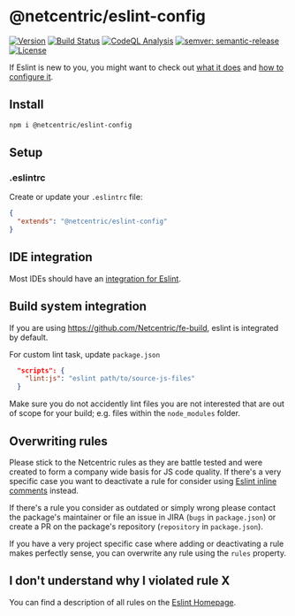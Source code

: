 # @netcentric/eslint-config

[![Version](https://img.shields.io/npm/v/@netcentric/eslint-config.svg)](https://npmjs.org/package/@netcentric/eslint-config)
[![Build Status](https://github.com/netcentric/eslint-config/workflows/CI/badge.svg?branch=main)](https://github.com/netcentric/eslint-config/actions)
[![CodeQL Analysis](https://github.com/netcentric/eslint-config/workflows/CodeQL/badge.svg?branch=main)](https://github.com/netcentric/eslint-config/actions)
[![semver: semantic-release](https://img.shields.io/badge/semver-semantic--release-blue.svg)](https://github.com/semantic-release/semantic-release)
[![License](https://img.shields.io/badge/License-Apache%202.0-blue.svg)](https://opensource.org/licenses/Apache-2.0)

If Eslint is new to you, you might want to check out [what it does](https://eslint.org/) and [how to configure it](https://eslint.org/docs/latest/use/getting-started).

## Install

```bash
npm i @netcentric/eslint-config
```

## Setup

### .eslintrc

Create or update your `.eslintrc` file:

```json
{
  "extends": "@netcentric/eslint-config"
}
```

## IDE integration

Most IDEs should have an [integration for Eslint](https://eslint.org/docs/latest/use/integrations).

## Build system integration

If you are using https://github.com/Netcentric/fe-build, eslint is integrated by default.

For custom lint task, update `package.json`

```json
  "scripts": {
    "lint:js": "eslint path/to/source-js-files"
  }
```

Make sure you do not accidently lint files you are not interested that are out of scope for your build; e.g. files within the `node_modules` folder.

## Overwriting rules

Please stick to the Netcentric rules as they are battle tested and were created to form a company wide basis for JS code quality. If there's a very specific case you want to deactivate a rule for consider using [Eslint inline comments](https://eslint.org/docs/latest/use/configure/rules#disabling-rules) instead.

If there's a rule you consider as outdated or simply wrong please contact the package's maintainer or file an issue in JIRA (`bugs` in `package.json`) or create a PR on the package's repository (`repository` in `package.json`).

If you have a very project specific case where adding or deactivating a rule makes perfectly sense, you can overwrite any rule using the `rules` property.

## I don't understand why I violated rule X

You can find a description of all rules on the [Eslint Homepage](https://eslint.org/docs/latest/rules/).
